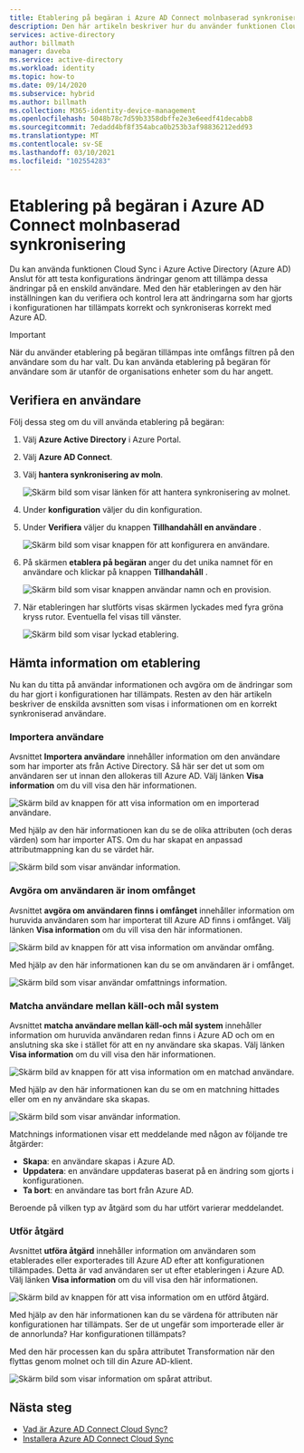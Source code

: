 ```yaml
---
title: Etablering på begäran i Azure AD Connect molnbaserad synkronisering
description: Den här artikeln beskriver hur du använder funktionen Cloud Sync i Azure AD Connect för att testa konfigurations ändringar.
services: active-directory
author: billmath
manager: daveba
ms.service: active-directory
ms.workload: identity
ms.topic: how-to
ms.date: 09/14/2020
ms.subservice: hybrid
ms.author: billmath
ms.collection: M365-identity-device-management
ms.openlocfilehash: 5048b78c7d59b3358dbffe2e3e6eedf41decabb8
ms.sourcegitcommit: 7edadd4bf8f354abca0b253b3af98836212edd93
ms.translationtype: MT
ms.contentlocale: sv-SE
ms.lasthandoff: 03/10/2021
ms.locfileid: "102554283"
---
```

# <a name="on-demand-provisioning-in-azure-ad-connect-cloud-sync"></a>Etablering på begäran i Azure AD Connect molnbaserad synkronisering

Du kan använda funktionen Cloud Sync i Azure Active Directory (Azure AD) Anslut för att testa konfigurations ändringar genom att tillämpa dessa ändringar på en enskild användare. Med den här etableringen av den här inställningen kan du verifiera och kontrol lera att ändringarna som har gjorts i konfigurationen har tillämpats korrekt och synkroniseras korrekt med Azure AD.  

> [!IMPORTANT] 
> När du använder etablering på begäran tillämpas inte omfångs filtren på den användare som du har valt. Du kan använda etablering på begäran för användare som är utanför de organisations enheter som du har angett.

## <a name="validate-a-user"></a>Verifiera en användare
Följ dessa steg om du vill använda etablering på begäran:

1.  Välj **Azure Active Directory** i Azure Portal.
2.  Välj **Azure AD Connect**.
3.  Välj **hantera synkronisering av moln**.

    ![Skärm bild som visar länken för att hantera synkronisering av molnet.](media/how-to-install/install-6.png)
4. Under **konfiguration** väljer du din konfiguration.
5. Under **Verifiera** väljer du knappen **Tillhandahåll en användare** . 

   ![Skärm bild som visar knappen för att konfigurera en användare.](media/how-to-on-demand-provision/on-demand-2.png)

6. På skärmen **etablera på begäran** anger du det unika namnet för en användare och klickar på knappen **Tillhandahåll** .  
 
   ![Skärm bild som visar knappen användar namn och en provision.](media/how-to-on-demand-provision/on-demand-3.png)
7. När etableringen har slutförts visas skärmen lyckades med fyra gröna kryss rutor. Eventuella fel visas till vänster.

   ![Skärm bild som visar lyckad etablering.](media/how-to-on-demand-provision/on-demand-4.png)

## <a name="get-details-about-provisioning"></a>Hämta information om etablering
Nu kan du titta på användar informationen och avgöra om de ändringar som du har gjort i konfigurationen har tillämpats. Resten av den här artikeln beskriver de enskilda avsnitten som visas i informationen om en korrekt synkroniserad användare.

### <a name="import-user"></a>Importera användare
Avsnittet **Importera användare** innehåller information om den användare som har importer ats från Active Directory. Så här ser det ut som om användaren ser ut innan den allokeras till Azure AD. Välj länken **Visa information** om du vill visa den här informationen.

![Skärm bild av knappen för att visa information om en importerad användare.](media/how-to-on-demand-provision/on-demand-5.png)

Med hjälp av den här informationen kan du se de olika attributen (och deras värden) som har importer ATS. Om du har skapat en anpassad attributmappning kan du se värdet här.

![Skärm bild som visar användar information.](media/how-to-on-demand-provision/on-demand-6.png)

### <a name="determine-if-user-is-in-scope"></a>Avgöra om användaren är inom omfånget
Avsnittet **avgöra om användaren finns i omfånget** innehåller information om huruvida användaren som har importerat till Azure AD finns i omfånget. Välj länken **Visa information** om du vill visa den här informationen.

![Skärm bild av knappen för att visa information om användar omfång.](media/how-to-on-demand-provision/on-demand-7.png)

Med hjälp av den här informationen kan du se om användaren är i omfånget.

![Skärm bild som visar användar omfattnings information.](media/how-to-on-demand-provision/on-demand-10a.png)

### <a name="match-user-between-source-and-target-system"></a>Matcha användare mellan käll-och mål system
Avsnittet **matcha användare mellan käll-och mål system** innehåller information om huruvida användaren redan finns i Azure AD och om en anslutning ska ske i stället för att en ny användare ska skapas. Välj länken **Visa information** om du vill visa den här informationen.

![Skärm bild av knappen för att visa information om en matchad användare.](media/how-to-on-demand-provision/on-demand-8.png)

Med hjälp av den här informationen kan du se om en matchning hittades eller om en ny användare ska skapas.

![Skärm bild som visar användar information.](media/how-to-on-demand-provision/on-demand-11.png)

Matchnings informationen visar ett meddelande med någon av följande tre åtgärder:
- **Skapa**: en användare skapas i Azure AD.
- **Uppdatera**: en användare uppdateras baserat på en ändring som gjorts i konfigurationen.
- **Ta bort**: en användare tas bort från Azure AD.

Beroende på vilken typ av åtgärd som du har utfört varierar meddelandet.

### <a name="perform-action"></a>Utför åtgärd
Avsnittet **utföra åtgärd** innehåller information om användaren som etablerades eller exporterades till Azure AD efter att konfigurationen tillämpades. Detta är vad användaren ser ut efter etableringen i Azure AD. Välj länken **Visa information** om du vill visa den här informationen.

![Skärm bild av knappen för att visa information om en utförd åtgärd.](media/how-to-on-demand-provision/on-demand-9.png)

Med hjälp av den här informationen kan du se värdena för attributen när konfigurationen har tillämpats. Ser de ut ungefär som importerade eller är de annorlunda? Har konfigurationen tillämpats?  

Med den här processen kan du spåra attributet Transformation när den flyttas genom molnet och till din Azure AD-klient.

![Skärm bild som visar information om spårat attribut.](media/how-to-on-demand-provision/on-demand-12.png)

## <a name="next-steps"></a>Nästa steg 

- [Vad är Azure AD Connect Cloud Sync?](what-is-cloud-sync.md)
- [Installera Azure AD Connect Cloud Sync](how-to-install.md)
 
